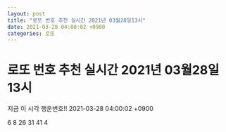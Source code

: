 ```yaml
---
layout: post
title: "로또 번호 추천 실시간 2021년 03월28일13시"
date: 2021-03-28 04:00:02 +0900
categories: 로또
---
```


# 로또 번호 추천 실시간 2021년 03월28일13시

지금 이 시각 행운번호!! 2021-03-28 04:00:02 +0900

 6  8  26  31  41  4 

